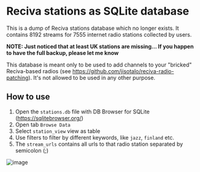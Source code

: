 # Reciva stations as SQLite database

This is a dump of Reciva stations database which no longer exists. It contains 8192 streams for 7555 internet radio stations collected by users.

**NOTE: Just noticed that at least UK stations are missing... If you happen to have the full backup, please let me know**

This database is meant only to be used to add channels to your "bricked" Reciva-based radios (see https://github.com/jisotalo/reciva-radio-patching). It's not allowed to be used in any other purpose.

## How to use
1. Open the `stations.db` file with DB Browser for SQLite (https://sqlitebrowser.org/)
2. Open tab `Browse Data`
3. Select `station_view` view as table
4. Use filters to filter by different keywords, like `jazz`, `finland` etc.
5. The `stream_urls` contains all urls to that radio station separated by semicolon (;) 

![image](https://user-images.githubusercontent.com/13457157/133919343-4508ddb8-60f9-42ee-b981-70a4d76e9239.png)
